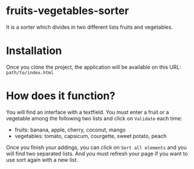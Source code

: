 # fruits-vegetables-sorter
It is a sorter which divides in two different lists fruits and vegetables.

# Installation
Once you clone the project, the application will be available on this URL: `path/to/index.html` 

# How does it function?
You will find an interface with a textfield. You must enter a fruit or a vegetable among the following two lists and click on `Validate` each time:
* fruits: banana, apple, cherry, coconut, mango
* vegetables: tomato, capsicum, courgette, sweet potato, peach

Once you finish your addings, you can click on `Sort all elements` and you will find two separated lists. And you must refresh your page if you want to use sort again with a new list.


